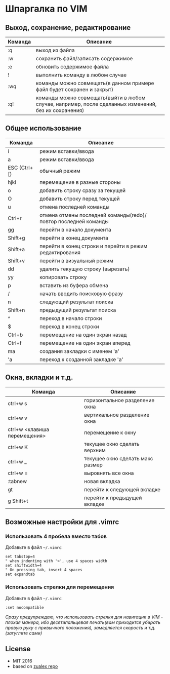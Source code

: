 # Шпаргалка по VIM

## Выход, сохранение, редактирование

| Команда                      | Описание                           |
| ---------------------------- | ---------------------------------- |
| :q                           | выход из файла                     |
| :w                           | сохранить файл/записать содержимое |
| :e                           | обновить содержимое файла          |
| !                            | выполнить команду в любом случае   |
| :wq                          | команды можно совмещать(в данном примере файл будет сохранен и закрыт) |
| :q!                          | команды можно совмещать(выйти в любом случае, например, после сделанных изменений, без их сохранения) |

## Общее использование

| Команда                      | Описание                          |
| ---------------------------- | --------------------------------- |
| i                            | режим вставки/ввода               |
| a                            | режим вставки/ввода               |
| ESC (Ctrl+[)                 | обычный режим                     |
| hjkl                         | перемещение в разные стороны      |
| o                            | добавить строку сразу за текущей  |
| O                            | добавить строку перед текущей     |
| u                            | отмена последней команды          |
| Ctrl+r                       | отмена отмены последней команды(redo)/повтор последней команды   |
| gg                           | перейти в начало документа        |
| Shift+g                      | перейти в конец документа         |
| Shift+a                      | перейти в конец строки и перейти в режим редактирования |
| Shift+v                      | перейти в визуальный режим        |
| dd                           | удалить текущую строку (вырезать) |
| yy                           | копировать строку                 |
| p                            | вставить из буфера обмена         |
| /                            | начать вводить поисковую фразу    |
| n                            | следующий результат поиска        |
| Shift+n                      | предыдущий результат поиска       |
| ^                            | переход в начало строки           |
| $                            | переход в конец строки            |
| Ctrl+b                       | перемещение на один экран назад   |
| Ctrl+f                       | перемещение на один экран вперед  |
| mа                           | создания закладки с именем 'a'    |
| 'a                           | переход к созданной закладке 'a'  |

## Окна, вкладки и т.д.

| Команда                      | Описание                          |
| ---------------------------- | --------------------------------- |
| ctrl+w s                     | горизонтальное разделение окна    |
| ctrl+w v                     | вертикальное разделение окна      |
| ctrl+w <клавиша перемещения> | перемещение к окну                |
| ctrl+w K                     | текущее окно сделать верхним      |
| ctrl+w _                     | текущее окно сделать макс размер  |
| ctrl+w =                     | выровнять все окна                |
| :tabnew                      | новая вкладка                     |
| gt                           | перейти к следующей вкладке       |
| g Shift+t                    | перейти к предыдущей вкладке      |

## Возможные настройки для .vimrc

### Использовать 4 пробела вместо табов

Добавьте в файл `~/.vimrc`:
```
set tabstop=4
" when indenting with '>', use 4 spaces width
set shiftwidth=4
" On pressing tab, insert 4 spaces
set expandtab
```

### Использовать стрелки для перемещения

Добавьте в файл `~/.vimrc`:
```
:set nocompatible
```

*Сразу предупреждаю, что использовать стрелки для навигации в VIM - плохая манера, ибо
десятипальцевая печать(вам приходится убирать правую руку с привычного положения),
замедляется скорость и т.д. (загуглите сами)*

## License

* MIT 2016
* based on [zualex repo](https://github.com/zualex/vim-cheat-sheet)